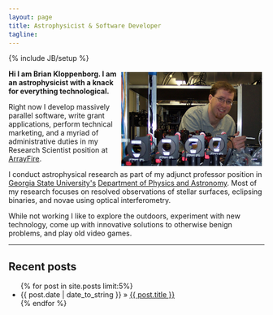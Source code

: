 ```yaml
---
layout: page
title: Astrophysicist & Software Developer
tagline:
---
```

{% include JB/setup %}


<!--- Enable markdown parsing inside of a div using markdown="1" --->
<img class="img-responsive img-thumbnail"
    style="float: right; width: 55%; margin: 5px;"
    src="/images/brian-at-chara.jpg"
    alt="A photograph of Brian Kloppenborg at CHARA" />
**Hi I am Brian Kloppenborg. I am an astrophysicist with a knack for everything
technological.**

Right now I develop massively parallel software, write grant applications,
perform technical marketing, and a myriad of administrative duties in my
Research Scientist position at [ArrayFire](http://arrayfire.com).

I conduct astrophysical research as part of my adjunct
professor position in [Georgia State University's](http://gsu.edu)
[Department of Physics and Astronomy](http://phy-astr.gsu.edu/).
Most of my research focuses on resolved observations of stellar surfaces,
eclipsing binaries, and novae using optical interferometry.

While not working I like to explore the outdoors, experiment with new technology,
come up with innovative solutions to otherwise benign problems, and play old
video games.

-----

## Recent posts

<ul class="posts">
  {% for post in site.posts limit:5%}
    <li><span>{{ post.date | date_to_string }}</span> &raquo; <a href="{{ BASE_PATH }}{{ post.url }}">{{ post.title }}</a></li>
  {% endfor %}
</ul>

